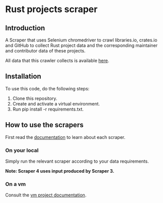 # Rust projects scraper

## Introduction

A Scraper that uses Selenium chromedriver to crawl libraries.io, crates.io and GitHub to collect Rust project data and the corresponding maintainer and contributor data of these projects.

All data that this crawler collects is available [here](https://drive.google.com/drive/folders/1akkvWyAV_OLyFnJgYdv-_Fov5Z8m0pED).

## Installation

To use this code, do the following steps:

1. Clone this repository.
2. Create and activate a virtual environment.
3. Run pip install -r requirements.txt.

## How to use the scrapers

First read the [documentation](https://docs.google.com/document/d/1wJWbDbL90ChDO4d2GOycmVYS8Fla83_UmT8ajXI6gMc/edit) to learn about each scraper.

### On your local

Simply run the relevant scraper according to your data requirements.

**Note: Scraper 4 uses input produced by Scraper 3.**

### On a vm

Consult the [vm project documentation](https://docs.google.com/document/d/12sC38QYEJ41JbHfuTamA_smBirvdcKxnc708_Vl9qXo/edit).





